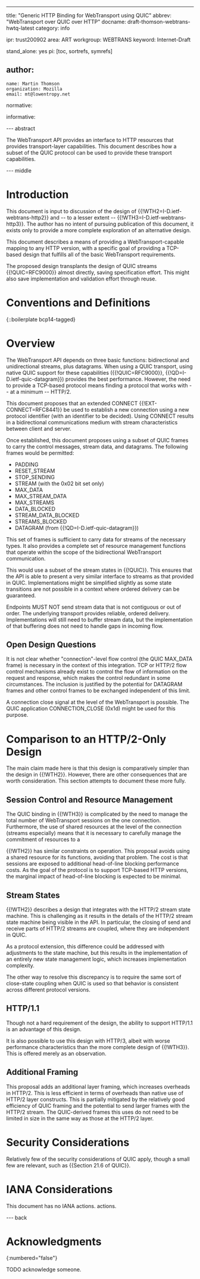 ---
title: "Generic HTTP Binding for WebTransport using QUIC"
abbrev: "WebTransport over QUIC over HTTP"
docname: draft-thomson-webtrans-hwtq-latest
category: info

ipr: trust200902
area: ART
workgroup: WEBTRANS
keyword: Internet-Draft

stand_alone: yes
pi: [toc, sortrefs, symrefs]

author:
 -
    name: Martin Thomson
    organization: Mozilla
    email: mt@lowentropy.net

normative:

informative:



--- abstract

The WebTransport API provides an interface to HTTP resources that provides
transport-layer capabilities.  This document describes how a subset of the QUIC
protocol can be used to provide these transport capabilities.

--- middle

# Introduction

This document is input to discussion of the design of
{{!WTH2=I-D.ietf-webtrans-http2}} and -- to a lesser extent --
{{!WTH3=I-D.ietf-webtrans-http3}}.  The author has no intent of pursuing
publication of this document, it exists only to provide a more complete
exploration of an alternative design.

This document describes a means of providing a WebTransport-capable mapping to
any HTTP version, with a specific goal of providing a TCP-based design that
fulfills all of the basic WebTransport requirements.

The proposed design transplants the design of QUIC streams {{!QUIC=RFC9000}}
almost directly, saving specification effort.  This might also save
implementation and validation effort through reuse.


# Conventions and Definitions

{::boilerplate bcp14-tagged}


# Overview

The WebTransport API depends on three basic functions: bidirectional and
unidirectional streams, plus datagrams.  When using a QUIC transport, using
native QUIC support for these capabilities ({{!QUIC=RFC9000}},
{{!QD=I-D.ietf-quic-datagram}}) provides the best performance.  However, the
need to provide a TCP-based protocol means finding a protocol that works with --
at a minimum -- HTTP/2.

This document proposes that an extended CONNECT {{!EXT-CONNECT=RFC8441}} be used
to establish a new connection using a new protocol identifier (with an
identifier to be decided).  Using CONNECT results in a bidirectional
communications medium with stream characteristics between client and server.

Once established, this document proposes using a subset of QUIC frames to carry
the control messages, stream data, and datagrams.  The following frames would be permitted:

* PADDING
* RESET_STREAM
* STOP_SENDING
* STREAM (with the 0x02 bit set only)
* MAX_DATA
* MAX_STREAM_DATA
* MAX_STREAMS
* DATA_BLOCKED
* STREAM_DATA_BLOCKED
* STREAMS_BLOCKED
* DATAGRAM (from {{!QD=I-D.ietf-quic-datagram}})

This set of frames is sufficient to carry data for streams of the necessary
types.  It also provides a complete set of resource management functions that
operate within the scope of the bidirectional WebTransport communication.

This would use a subset of the stream states in {{!QUIC}}.  This ensures that
the API is able to present a very similar interface to streams as that provided
in QUIC.  Implementations might be simplified slightly as some state transitions
are not possible in a context where ordered delivery can be guaranteed.

Endpoints MUST NOT send stream data that is not contiguous or out of order.  The
underlying transport provides reliable, ordered delivery.  Implementations will
still need to buffer stream data, but the implementation of that buffering does
not need to handle gaps in incoming flow.


## Open Design Questions

It is not clear whether "connection"-level flow control (the QUIC MAX_DATA
frame) is necessary in the context of this integration.  TCP or HTTP/2 flow
control mechanisms already exist to control the flow of information on the
request and response, which makes the control redundant in some circumstances.
The inclusion is justified by the potential for DATAGRAM frames and other
control frames to be exchanged independent of this limit.

A connection close signal at the level of the WebTransport is possible.  The
QUIC application CONNECTION_CLOSE (0x1d) might be used for this purpose.


# Comparison to an HTTP/2-Only Design

The main claim made here is that this design is comparatively simpler than the
design in {{!WTH2}}.  However, there are other consequences that are worth
consideration.  This section attempts to document these more fully.


## Session Control and Resource Management

The QUIC binding in {{!WTH3}} is complicated by the need to manage the total
number of WebTransport sessions on the one connection.  Furthermore, the use of
shared resources at the level of the connection (streams especially) means that
it is necessary to carefully manage the commitment of resources to a

{{!WTH2}} has similar constraints on operation.  This proposal avoids using a
shared resource for its functions, avoiding that problem. The cost is that
sessions are exposed to additional head-of-line blocking performance costs.  As
the goal of the protocol is to support TCP-based HTTP versions, the marginal
impact of head-of-line blocking is expected to be minimal.


## Stream States

{{!WTH2}} describes a design that integrates with the HTTP/2 stream state
machine.  This is challenging as it results in the details of the HTTP/2 stream
state machine being visible in the API.  In particular, the closing of send and
receive parts of HTTP/2 streams are coupled, where they are independent in QUIC.

As a protocol extension, this difference could be addressed with adjustments to
the state machine, but this results in the implementation of an entirely new
state management logic, which increases implementation complexity.

The other way to resolve this discrepancy is to require the same sort of
close-state coupling when QUIC is used so that behavior is consistent across
different protocol versions.


## HTTP/1.1

Though not a hard requirement of the design, the ability to support HTTP/1.1 is
an advantage of this design.

It is also possible to use this design with HTTP/3, albeit with worse
performance characteristics than the more complete design of {{!WTH3}}.  This is
offered merely as an observation.


## Additional Framing

This proposal adds an additional layer framing, which increases overheads in
HTTP/2.  This is less efficient in terms of overheads than native use of HTTP/2
layer constructs.  This is partially mitigated by the relatively good efficiency
of QUIC framing and the potential to send larger frames with the HTTP/2 stream.
The QUIC-derived frames this uses do not need to be limited in size in the same
way as those at the HTTP/2 layer.


# Security Considerations

Relatively few of the security considerations of QUIC apply, though a small few
are relevant, such as {{Section 21.6 of QUIC}}.


# IANA Considerations

This document has no IANA actions. actions.


--- back

# Acknowledgments
{:numbered="false"}

TODO acknowledge someone.
